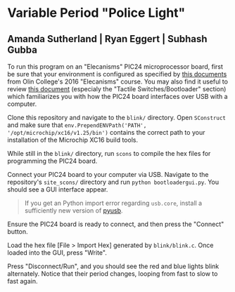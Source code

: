 # Variable Period "Police Light"
## Amanda Sutherland | Ryan Eggert | Subhash Gubba

To run this program on an "Elecanisms" PIC24 microprocessor board, first be sure that your environment is configured as specified by [this documents](http://elecanisms.olin.edu/handouts/20160121_BuildTools.pdf) from Olin College's 2016 "Elecanisms" course. You may also find it useful to review [this document](http://elecanisms.olin.edu/handouts/130909_elecanisms_board_notes.pdf) (especialy the "Tactile Switches/Bootloader" section) which familiarizes you with how the PIC24 board interfaces over USB with a computer.

Clone this repository and navigate to the `blink/` directory. Open `SConstruct` and make sure that `env.PrependENVPath('PATH', '/opt/microchip/xc16/v1.25/bin')` contains the correct path to your installation of the Microchip XC16 build tools.

While still in the `blink/` directory, run `scons` to compile the hex files for programming the PIC24 board.

Connect your PIC24 board to your computer via USB. Navigate to the repository's `site_scons/` directory and run `python bootloadergui.py`. You should see a GUI interface appear. 

> If you get an Python import error regarding `usb.core`, install a sufficiently new version of [pyusb](https://github.com/walac/pyusb). 

Ensure the PIC24 board is ready to connect, and then press the "Connect" button.

Load the hex file [File > Import Hex] generated by `blink/blink.c`. Once loaded into the GUI, press "Write". 

Press "Disconnect/Run", and you should see the red and blue lights blink alternately. Notice that their period changes, looping from fast to slow to fast again.
